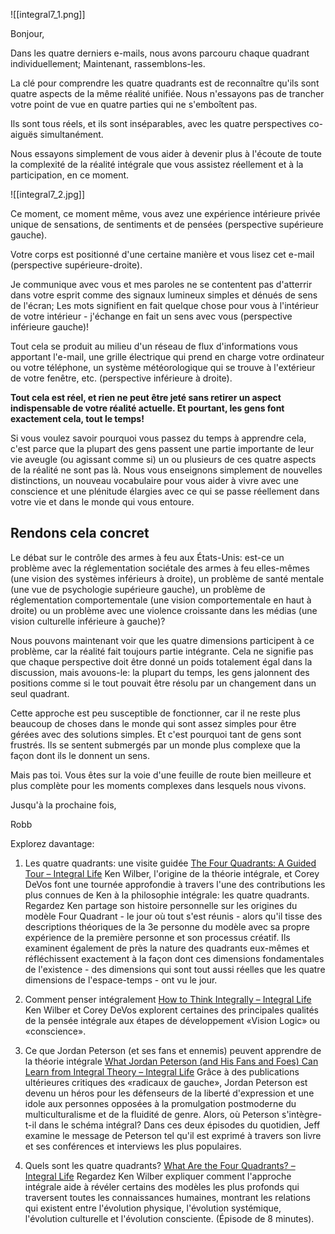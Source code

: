 ![[integral7_1.png]]

Bonjour,

Dans les quatre derniers e-mails, nous avons parcouru chaque quadrant individuellement; Maintenant, rassemblons-les.

La clé pour comprendre les quatre quadrants est de reconnaître qu'ils sont quatre aspects de la même réalité unifiée. Nous n'essayons pas de trancher votre point de vue en quatre parties qui ne s'emboîtent pas.

Ils sont tous réels, et ils sont inséparables, avec les quatre perspectives co-aiguës simultanément.

Nous essayons simplement de vous aider à devenir plus à l'écoute de toute la complexité de la réalité intégrale que vous assistez réellement et à la participation, en ce moment.

![[integral7_2.jpg]]

Ce moment, ce moment même, vous avez une expérience intérieure privée unique de sensations, de sentiments et de pensées (perspective supérieure gauche).

Votre corps est positionné d'une certaine manière et vous lisez cet e-mail (perspective supérieure-droite).

Je communique avec vous et mes paroles ne se contentent pas d'atterrir dans votre esprit comme des signaux lumineux simples et dénués de sens de l'écran; Les mots signifient en fait quelque chose pour vous à l'intérieur de votre intérieur - j'échange en fait un sens avec vous (perspective inférieure gauche)!

Tout cela se produit au milieu d'un réseau de flux d'informations vous apportant l'e-mail, une grille électrique qui prend en charge votre ordinateur ou votre téléphone, un système météorologique qui se trouve à l'extérieur de votre fenêtre, etc. (perspective inférieure à droite).

**Tout cela est réel, et rien ne peut être jeté sans retirer un aspect indispensable de votre réalité actuelle. Et pourtant, les gens font exactement cela, tout le temps!**

Si vous voulez savoir pourquoi vous passez du temps à apprendre cela, c'est parce que la plupart des gens passent une partie importante de leur vie aveugle (ou agissant comme si) un ou plusieurs de ces quatre aspects de la réalité ne sont pas là. Nous vous enseignons simplement de nouvelles distinctions, un nouveau vocabulaire pour vous aider à vivre avec une conscience et une plénitude élargies avec ce qui se passe réellement dans votre vie et dans le monde qui vous entoure.


## Rendons cela concret

Le débat sur le contrôle des armes à feu aux États-Unis: est-ce un problème avec la réglementation sociétale des armes à feu elles-mêmes (une vision des systèmes inférieurs à droite), un problème de santé mentale (une vue de psychologie supérieure gauche), un problème de réglementation comportementale (une vision comportementale en haut à droite) ou un problème avec une violence croissante dans les médias (une vision culturelle inférieure à gauche)?

Nous pouvons maintenant voir que les quatre dimensions participent à ce problème, car la réalité fait toujours partie intégrante. Cela ne signifie pas que chaque perspective doit être donné un poids totalement égal dans la discussion, mais avouons-le: la plupart du temps, les gens jalonnent des positions comme si le tout pouvait être résolu par un changement dans un seul quadrant.

Cette approche est peu susceptible de fonctionner, car il ne reste plus beaucoup de choses dans le monde qui sont assez simples pour être gérées avec des solutions simples. Et c'est pourquoi tant de gens sont frustrés. Ils se sentent submergés par un monde plus complexe que la façon dont ils le donnent un sens.

Mais pas toi. Vous êtes sur la voie d'une feuille de route bien meilleure et plus complète pour les moments complexes dans lesquels nous vivons.

Jusqu'à la prochaine fois,

Robb


Explorez davantage:

1. Les quatre quadrants: une visite guidée [The Four Quadrants: A Guided Tour – Integral Life](https://integrallife.us14.list-manage.com/track/click?u=a5c598fc4dd1ba5f76945fdc6&id=5e45510c58&e=260ca26db4)
Ken Wilber, l'origine de la théorie intégrale, et Corey DeVos font une tournée approfondie à travers l'une des contributions les plus connues de Ken à la philosophie intégrale: les quatre quadrants. Regardez Ken partage son histoire personnelle sur les origines du modèle Four Quadrant - le jour où tout s'est réunis - alors qu'il tisse des descriptions théoriques de la 3e personne du modèle avec sa propre expérience de la première personne et son processus créatif. Ils examinent également de près la nature des quadrants eux-mêmes et réfléchissent exactement à la façon dont ces dimensions fondamentales de l'existence - des dimensions qui sont tout aussi réelles que les quatre dimensions de l'espace-temps - ont vu le jour.

2. Comment penser intégralement [How to Think Integrally – Integral Life](https://integrallife.us14.list-manage.com/track/click?u=a5c598fc4dd1ba5f76945fdc6&id=3e23d589cc&e=260ca26db4)
Ken Wilber et Corey DeVos explorent certaines des principales qualités de la pensée intégrale aux étapes de développement «Vision Logic» ou «conscience».

3. Ce que Jordan Peterson (et ses fans et ennemis) peuvent apprendre de la théorie intégrale [What Jordan Peterson (and His Fans and Foes) Can Learn from Integral Theory – Integral Life](https://integrallife.us14.list-manage.com/track/click?u=a5c598fc4dd1ba5f76945fdc6&id=bb3a08f339&e=260ca26db4)
Grâce à des publications ultérieures critiques des «radicaux de gauche», Jordan Peterson est devenu un héros pour les défenseurs de la liberté d'expression et une idole aux personnes opposées à la promulgation postmoderne du multiculturalisme et de la fluidité de genre. Alors, où Peterson s'intègre-t-il dans le schéma intégral? Dans ces deux épisodes du quotidien, Jeff examine le message de Peterson tel qu'il est exprimé à travers son livre et ses conférences et interviews les plus populaires.

4. Quels sont les quatre quadrants? [What Are the Four Quadrants? – Integral Life](https://integrallife.us14.list-manage.com/track/click?u=a5c598fc4dd1ba5f76945fdc6&id=387fb6ebbe&e=260ca26db4)
Regardez Ken Wilber expliquer comment l'approche intégrale aide à révéler certains des modèles les plus profonds qui traversent toutes les connaissances humaines, montrant les relations qui existent entre l'évolution physique, l'évolution systémique, l'évolution culturelle et l'évolution consciente. (Épisode de 8 minutes).